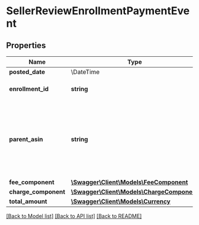 # SellerReviewEnrollmentPaymentEvent

## Properties
Name | Type | Description | Notes
------------ | ------------- | ------------- | -------------
**posted_date** | \DateTime |  | [optional] 
**enrollment_id** | **string** | An enrollment identifier. | [optional] 
**parent_asin** | **string** | The Amazon Standard Identification Number (ASIN) of the item that was enrolled in the Early Reviewer Program. | [optional] 
**fee_component** | [**\Swagger\Client\Models\FeeComponent**](FeeComponent.md) |  | [optional] 
**charge_component** | [**\Swagger\Client\Models\ChargeComponent**](ChargeComponent.md) |  | [optional] 
**total_amount** | [**\Swagger\Client\Models\Currency**](Currency.md) |  | [optional] 

[[Back to Model list]](../../README.md#documentation-for-models) [[Back to API list]](../../README.md#documentation-for-api-endpoints) [[Back to README]](../../README.md)

